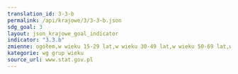 ```yaml
---
translation_id: 3-3-b
permalink: /api/krajowe/3/3-3-b.json
sdg_goal: 3
layout: json_krajowe_goal_indicator
indicator: "3.3.b"
zmienne: ogółem,w wieku 15-29 lat,w wieku 30-49 lat,w wieku 50-69 lat,w wieku 70 lat i więcej
kategorie: wg grup wieku
source_url: www.stat.gov.pl
---
```

